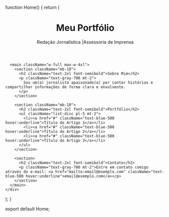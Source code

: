 function Home() {
  return (
    <div className="min-h-screen bg-gray-100 text-gray-900 flex flex-col items-center justify-center p-6">
      <header className="w-full max-w-4xl text-center mb-10">
        <h1 className="text-4xl font-bold">Meu Portfólio</h1>
        <p className="text-lg text-gray-600">Redação Jornalística |Assessoria de Imprensa </p>
      </header>
      
      <main className="w-full max-w-4xl">
        <section className="mb-10">
          <h2 className="text-2xl font-semibold">Sobre Mim</h2>
          <p className="text-gray-700 mt-2">
            Sou um(a) jornalista apaixonado(a) por contar histórias e compartilhar informações de forma clara e envolvente.
          </p>
        </section>
        
        <section className="mb-10">
          <h2 className="text-2xl font-semibold">Portfólio</h2>
          <ul className="list-disc pl-5 mt-2">
            <li><a href="#" className="text-blue-500 hover:underline">Título do Artigo 1</a></li>
            <li><a href="#" className="text-blue-500 hover:underline">Título do Artigo 2</a></li>
            <li><a href="#" className="text-blue-500 hover:underline">Título do Artigo 3</a></li>
          </ul>
        </section>
        
        <section>
          <h2 className="text-2xl font-semibold">Contato</h2>
          <p className="text-gray-700 mt-2">Entre em contato comigo através do e-mail: <a href="mailto:email@exemplo.com" className="text-blue-500 hover:underline">email@exemplo.com</a></p>
        </section>
      </main>
    </div>
  );
}

export default Home;



